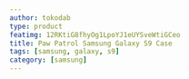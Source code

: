 ```yaml
---
author: tokodab
type: product
featimg: 12RKtiG8fhyOg1LpoYJ1eUYSveWtiGCeo
title: Paw Patrol Samsung Galaxy S9 Case
tags: [samsung, galaxy, s9]
category: [samsung]
---
```

